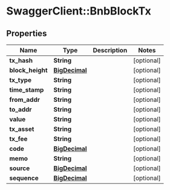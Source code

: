 # SwaggerClient::BnbBlockTx

## Properties
Name | Type | Description | Notes
------------ | ------------- | ------------- | -------------
**tx_hash** | **String** |  | [optional] 
**block_height** | [**BigDecimal**](BigDecimal.md) |  | [optional] 
**tx_type** | **String** |  | [optional] 
**time_stamp** | **String** |  | [optional] 
**from_addr** | **String** |  | [optional] 
**to_addr** | **String** |  | [optional] 
**value** | **String** |  | [optional] 
**tx_asset** | **String** |  | [optional] 
**tx_fee** | **String** |  | [optional] 
**code** | [**BigDecimal**](BigDecimal.md) |  | [optional] 
**memo** | **String** |  | [optional] 
**source** | [**BigDecimal**](BigDecimal.md) |  | [optional] 
**sequence** | [**BigDecimal**](BigDecimal.md) |  | [optional] 

